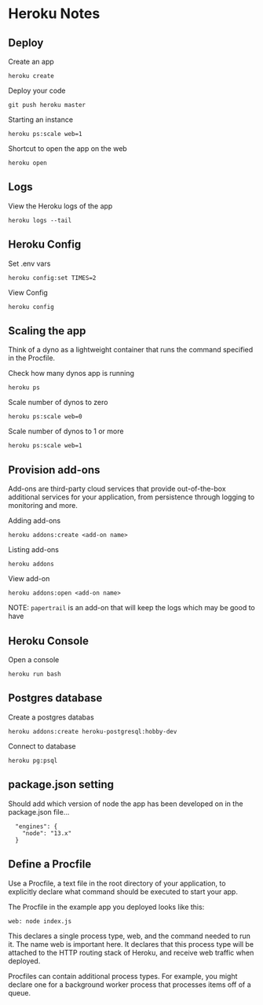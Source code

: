 # Heroku Notes

## Deploy
Create an app
```
heroku create
```
Deploy your code
```
git push heroku master
```
Starting an instance
```
heroku ps:scale web=1
```
Shortcut to open the app on the web
```
heroku open
```

## Logs
View the Heroku logs of the app
```
heroku logs --tail
```

## Heroku Config
Set .env vars
```
heroku config:set TIMES=2
```

View Config
```
heroku config
```

## Scaling the app
Think of a dyno as a lightweight container that runs the command specified in the Procfile.

Check how many dynos app is running
```
heroku ps
```

Scale number of dynos to zero
```
heroku ps:scale web=0
```

Scale number of dynos to 1 or more
```
heroku ps:scale web=1
```

## Provision add-ons
Add-ons are third-party cloud services that provide out-of-the-box additional services for your application, from persistence through logging to monitoring and more.

Adding add-ons
```
heroku addons:create <add-on name>
```

Listing add-ons
```
heroku addons
```

View add-on
```
heroku addons:open <add-on name>
```

NOTE: `papertrail` is an add-on that will keep the logs which may be good to have

## Heroku Console
Open a console
```
heroku run bash
```

## Postgres database
Create a postgres databas
```
heroku addons:create heroku-postgresql:hobby-dev
```

Connect to database
```
heroku pg:psql
```

## package.json setting
Should add which version of node the app has been developed on in the package.json file...
```
  "engines": {
    "node": "13.x"
  }
```

## Define a Procfile
Use a Procfile, a text file in the root directory of your application, to explicitly declare what command should be executed to start your app.

The Procfile in the example app you deployed looks like this:
```
web: node index.js
```

This declares a single process type, web, and the command needed to run it. The name web is important here. It declares that this process type will be attached to the HTTP routing stack of Heroku, and receive web traffic when deployed.

Procfiles can contain additional process types. For example, you might declare one for a background worker process that processes items off of a queue.


